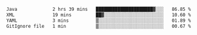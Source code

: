 <!--START_SECTION:waka-->

```txt
Java             2 hrs 39 mins   █████████████████████▓░░░   86.85 %
XML              19 mins         ██▓░░░░░░░░░░░░░░░░░░░░░░   10.60 %
YAML             3 mins          ▒░░░░░░░░░░░░░░░░░░░░░░░░   01.89 %
GitIgnore file   1 min           ▒░░░░░░░░░░░░░░░░░░░░░░░░   00.67 %
```

<!--END_SECTION:waka-->
